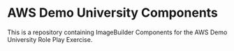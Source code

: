 # AWS Demo University Components

This is a repository containing ImageBuilder Components for the AWS Demo University Role Play Exercise.
